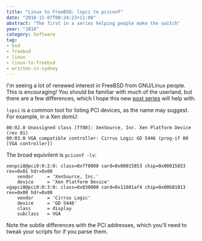 ```yaml
---
title: "Linux to FreeBSD: lspci to pciconf"
date: "2018-11-07T08:24:23+11:00"
abstract: "The first in a series helping people make the switch"
year: "2018"
category: Software
tag:
- bsd
- freebsd
- linux
- linux-to-freebsd
- written-in-sydney
---
```

I'm seeing a lot of renewed interest in FreeBSD from GNU/Linux people. This is encouraging! You should be familiar with much of the userland, but there are a few differences, which I hope this new [post series] will help with.

`lspsi` is a common tool for listing PCI devices, as the name may suggest. For example, in a Xen domU:

    00:02.0 Unassigned class [ff80]: XenSource, Inc. Xen Platform Device (rev 01)
    00:03.0 VGA compatible controller: Cirrus Logic GD 5446 (prog-if 00 [VGA controller])

The broad equivilent is `pciconf -lv`:

    xenpci0@pci0:0:2:0:	class=0xff8000 card=0x00015853 chip=0x00015853 rev=0x01 hdr=0x00
        vendor     = 'XenSource, Inc.'
        device     = 'Xen Platform Device'
    vgapci0@pci0:0:3:0:	class=0x030000 card=0x11001af4 chip=0x00b81013 rev=0x00 hdr=0x00
        vendor     = 'Cirrus Logic'
        device     = 'GD 5446'
        class      = display
        subclass   = VGA

Note the subtle differences with the PCI addresses, which you'll need to tweak your scripts for if you parse them.

[post series]: https://rubenerd.com/tag/linux-to-freebsd/

